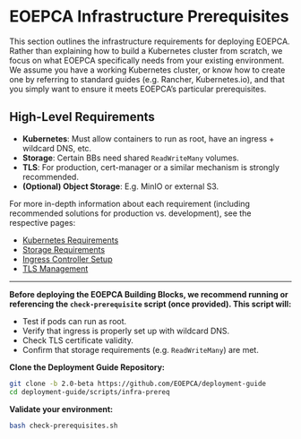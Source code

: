 # EOEPCA Infrastructure Prerequisites

This section outlines the infrastructure requirements for deploying EOEPCA. Rather than explaining how to build a Kubernetes cluster from scratch, we focus on what EOEPCA specifically needs from your existing environment. We assume you have a working Kubernetes cluster, or know how to create one by referring to standard guides (e.g. Rancher, Kubernetes.io), and that you simply want to ensure it meets EOEPCA’s particular prerequisites.


## High-Level Requirements

- **Kubernetes**: Must allow containers to run as root, have an ingress + wildcard DNS, etc.
- **Storage**: Certain BBs need shared `ReadWriteMany` volumes.
- **TLS**: For production, cert-manager or a similar mechanism is strongly recommended.
- **(Optional) Object Storage**: E.g. MinIO or external S3.

For more in-depth information about each requirement (including recommended solutions for production vs. development), see the respective pages:

- [Kubernetes Requirements](kubernetes.md)
- [Storage Requirements](storage.md)
- [Ingress Controller Setup](ingress-controller.md)
- [TLS Management](tls.md)

---

**Before deploying the EOEPCA Building Blocks, we recommend running or referencing the `check-prerequisite` script (once provided). This script will:**

- Test if pods can run as root.
- Verify that ingress is properly set up with wildcard DNS.
- Check TLS certificate validity.
- Confirm that storage requirements (e.g. `ReadWriteMany`) are met.

**Clone the Deployment Guide Repository:**

```bash
git clone -b 2.0-beta https://github.com/EOEPCA/deployment-guide
cd deployment-guide/scripts/infra-prereq
```

**Validate your environment:**

```bash
bash check-prerequisites.sh
```
